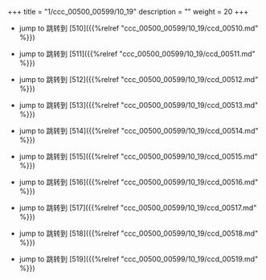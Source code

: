 +++
title = "1/ccc_00500_00599/10_19"
description = ""
weight = 20
+++

* jump to 跳转到 [510]({{%relref "ccc_00500_00599/10_19/ccd_00510.md" %}})

* jump to 跳转到 [511]({{%relref "ccc_00500_00599/10_19/ccd_00511.md" %}})

* jump to 跳转到 [512]({{%relref "ccc_00500_00599/10_19/ccd_00512.md" %}})

* jump to 跳转到 [513]({{%relref "ccc_00500_00599/10_19/ccd_00513.md" %}})

* jump to 跳转到 [514]({{%relref "ccc_00500_00599/10_19/ccd_00514.md" %}})

* jump to 跳转到 [515]({{%relref "ccc_00500_00599/10_19/ccd_00515.md" %}})

* jump to 跳转到 [516]({{%relref "ccc_00500_00599/10_19/ccd_00516.md" %}})

* jump to 跳转到 [517]({{%relref "ccc_00500_00599/10_19/ccd_00517.md" %}})

* jump to 跳转到 [518]({{%relref "ccc_00500_00599/10_19/ccd_00518.md" %}})

* jump to 跳转到 [519]({{%relref "ccc_00500_00599/10_19/ccd_00519.md" %}})

